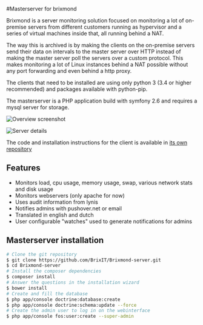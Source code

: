 #Masterserver for brixmond

Brixmond is a server monitoring solution focused on monitoring a lot of on-premise servers from different customers running as hypervisor and a series of virtual machines inside that, all running behind a NAT.

The way this is archived is by making the clients on the on-premise servers send their data on intervals to the master server over HTTP instead of making the master server poll the servers over a custom protocol. This makes monitoring a lot of Linux instances behind a NAT possible without any port forwarding and even behind a http proxy.

The clients that need to be installed are using only python 3 (3.4 or higher recommended) and packages available with python-pip.

The masterserver is a PHP application build with symfony 2.6 and requires a mysql server for storage.

![Overview screenshot](http://brixitcdn.net/github/brixmond/overview.png)

![Server details](http://brixitcdn.net/github/brixmond/charts.png)

The code and installation instructions for the client is available in [its own repository](https://github.com/BrixIT/Brixmond)

## Features

- Monitors load, cpu usage, memory usage, swap, various network stats and disk usage
- Monitors webservers (only apache for now)
- Uses audit information from lynis
- Notifies admins with pushover.net or email
- Translated in english and dutch
- User configurable "watches" used to generate notifications for admins

## Masterserver installation

```bash
# Clone the git repository
$ git clone https://github.com/BrixIT/Brixmond-server.git
$ cd Brixmond-server
# Install the composer dependencies
$ composer install
# Answer the questions in the installation wizard
$ bower install
# Create and fill the database
$ php app/console doctrine:database:create
$ php app/console doctrine:schema:update --force
# Create the admin user to log in on the webinterface
$ php app/console fos:user:create --super-admin
```
